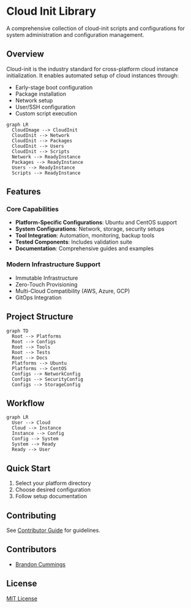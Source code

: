 # Cloud Init Library

A comprehensive collection of cloud-init scripts and configurations for system administration and configuration management.

## Overview

Cloud-init is the industry standard for cross-platform cloud instance initialization. It enables automated setup of cloud instances through:

- Early-stage boot configuration
- Package installation
- Network setup
- User/SSH configuration
- Custom script execution

```mermaid
graph LR
  CloudImage --> CloudInit
  CloudInit --> Network
  CloudInit --> Packages
  CloudInit --> Users
  CloudInit --> Scripts
  Network --> ReadyInstance
  Packages --> ReadyInstance
  Users --> ReadyInstance
  Scripts --> ReadyInstance
```

## Features

### Core Capabilities

- **Platform-Specific Configurations**: Ubuntu and CentOS support
- **System Configurations**: Network, storage, security setups
- **Tool Integration**: Automation, monitoring, backup tools
- **Tested Components**: Includes validation suite
- **Documentation**: Comprehensive guides and examples

### Modern Infrastructure Support

- Immutable Infrastructure
- Zero-Touch Provisioning
- Multi-Cloud Compatibility (AWS, Azure, GCP)
- GitOps Integration

## Project Structure

```mermaid
graph TD
  Root --> Platforms
  Root --> Configs
  Root --> Tools
  Root --> Tests
  Root --> Docs
  Platforms --> Ubuntu
  Platforms --> CentOS
  Configs --> NetworkConfig
  Configs --> SecurityConfig
  Configs --> StorageConfig
```

## Workflow

```mermaid
graph LR
  User --> Cloud
  Cloud --> Instance
  Instance --> Config
  Config --> System
  System --> Ready
  Ready --> User
```

## Quick Start

1. Select your platform directory
2. Choose desired configuration
3. Follow setup documentation

## Contributing

See [Contributor Guide](docs/contributor-guide.md) for guidelines.

## Contributors

- [Brandon Cummings](https://github.com/rbcmgs)

## License

[MIT License](LICENSE)
